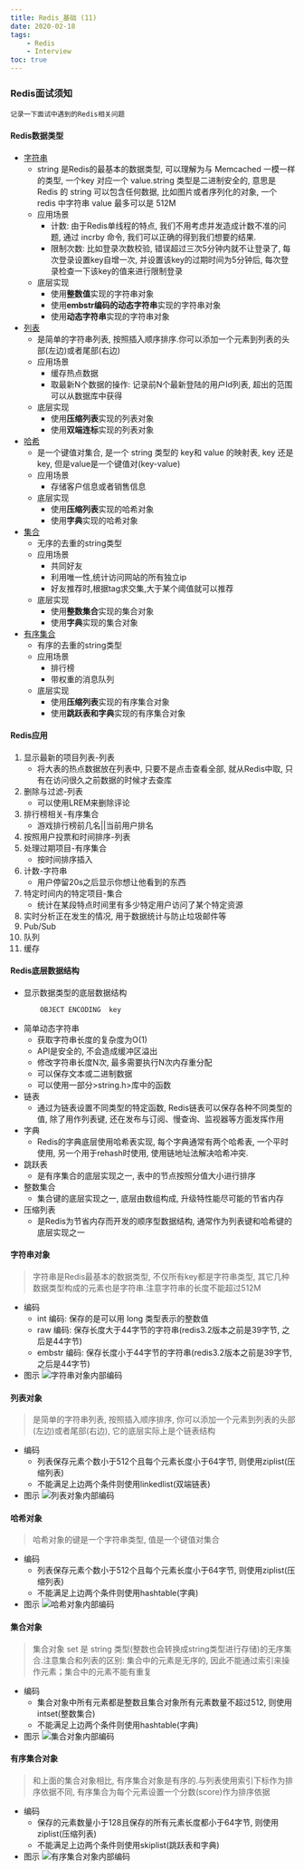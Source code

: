 ```yaml
---
title: Redis_基础 (11)
date: 2020-02-18
tags: 
    - Redis
    - Interview
toc: true
---
```


### Redis面试须知
    记录一下面试中遇到的Redis相关问题

<!-- more -->

#### Redis数据类型
- <a href="#desc1" title="字符串对象">字符串</a>
    * string 是Redis的最基本的数据类型, 可以理解为与 Memcached 一模一样的类型, 一个key 对应一个 value.string 类型是二进制安全的, 意思是 Redis 的 string 可以包含任何数据, 比如图片或者序列化的对象, 一个 redis 中字符串 value 最多可以是 512M
    * 应用场景
        * 计数: 由于Redis单线程的特点, 我们不用考虑并发造成计数不准的问题, 通过 incrby 命令, 我们可以正确的得到我们想要的结果.
        * 限制次数: 比如登录次数校验, 错误超过三次5分钟内就不让登录了, 每次登录设置key自增一次, 并设置该key的过期时间为5分钟后, 每次登录检查一下该key的值来进行限制登录
    * 底层实现
        * 使用**整数值**实现的字符串对象
        * 使用**embstr编码的动态字符串**实现的字符串对象
        * 使用**动态字符串**实现的字符串对象
- <a href="#desc2" title="列表对象">列表</a>
    * 是简单的字符串列表, 按照插入顺序排序.你可以添加一个元素到列表的头部(左边)或者尾部(右边)
    * 应用场景
        * 缓存热点数据
        * 取最新N个数据的操作: 记录前N个最新登陆的用户Id列表, 超出的范围可以从数据库中获得
    * 底层实现
        * 使用**压缩列表**实现的列表对象
        * 使用**双端连标**实现的列表对象
- <a href="#desc3" title="哈希对象">哈希</a>
    * 是一个键值对集合, 是一个 string 类型的 key和 value 的映射表, key 还是key, 但是value是一个键值对(key-value)
    * 应用场景
        * 存储客户信息或者销售信息
    * 底层实现
        * 使用**压缩列表**实现的哈希对象
        * 使用**字典**实现的哈希对象
- <a href="#desc4" title="集合对象">集合</a>
    * 无序的去重的string类型
    * 应用场景
        * 共同好友 
        * 利用唯一性,统计访问网站的所有独立ip 
        * 好友推荐时,根据tag求交集,大于某个阈值就可以推荐
    * 底层实现
        * 使用**整数集合**实现的集合对象
        * 使用**字典**实现的集合对象
- <a href="#desc5" title="有序集合对象">有序集合</a>
    * 有序的去重的string类型
    * 应用场景
        * 排行榜 
        * 带权重的消息队列
    * 底层实现
        * 使用**压缩列表**实现的有序集合对象
        * 使用**跳跃表和字典**实现的有序集合对象

#### Redis应用
1. 显示最新的项目列表-列表
    * 将大表的热点数据放在列表中, 只要不是点击查看全部, 就从Redis中取, 只有在访问很久之前数据的时候才去查库
2. 删除与过滤-列表
    * 可以使用LREM来删除评论
3. 排行榜相关-有序集合
    * 游戏排行榜前几名||当前用户排名
4. 按照用户投票和时间排序-列表
5. 处理过期项目-有序集合
    * 按时间排序插入
6. 计数-字符串
    * 用户停留20s之后显示你想让他看到的东西
7. 特定时间内的特定项目-集合
    * 统计在某段特点时间里有多少特定用户访问了某个特定资源
8. 实时分析正在发生的情况, 用于数据统计与防止垃圾邮件等
9. Pub/Sub
10. 队列
11. 缓存

#### Redis底层数据结构
- 显示数据类型的底层数据结构
    ```bash
        OBJECT ENCODING  key
    ```
- 简单动态字符串
    * 获取字符串长度的复杂度为O(1)
    * API是安全的, 不会造成缓冲区溢出
    * 修改字符串长度N次, 最多需要执行N次内存重分配
    * 可以保存文本或二进制数据
    * 可以使用一部分&gt;string.h>库中的函数
- 链表
    * 通过为链表设置不同类型的特定函数, Redis链表可以保存各种不同类型的值, 除了用作列表键, 还在发布与订阅、慢查询、监视器等方面发挥作用
- 字典
    * Redis的字典底层使用哈希表实现, 每个字典通常有两个哈希表, 一个平时使用, 另一个用于rehash时使用, 使用链地址法解决哈希冲突.
- 跳跃表
    * 是有序集合的底层实现之一, 表中的节点按照分值大小进行排序
- 整数集合
    * 集合键的底层实现之一, 底层由数组构成, 升级特性能尽可能的节省内存
- 压缩列表
    * 是Redis为节省内存而开发的顺序型数据结构, 通常作为列表键和哈希键的底层实现之一

#### <span id="desc1">字符串对象</a>
> 字符串是Redis最基本的数据类型, 不仅所有key都是字符串类型, 其它几种数据类型构成的元素也是字符串.注意字符串的长度不能超过512M
- 编码
    * int 编码: 保存的是可以用 long 类型表示的整数值
    * raw 编码: 保存长度大于44字节的字符串(redis3.2版本之前是39字节, 之后是44字节)
    * embstr 编码: 保存长度小于44字节的字符串(redis3.2版本之前是39字节, 之后是44字节)
- 图示
    ![字符串对象内部编码](/img/20200218_1.png)

#### <span id="desc2">列表对象</a>
> 是简单的字符串列表, 按照插入顺序排序, 你可以添加一个元素到列表的头部(左边)或者尾部(右边), 它的底层实际上是个链表结构
- 编码
    * 列表保存元素个数小于512个且每个元素长度小于64字节, 则使用ziplist(压缩列表)
    * 不能满足上边两个条件则使用linkedlist(双端链表)
- 图示
    ![列表对象内部编码](/img/20200218_2.png)

#### <span id="desc3">哈希对象</a>
> 哈希对象的键是一个字符串类型, 值是一个键值对集合
- 编码
    * 列表保存元素个数小于512个且每个元素长度小于64字节, 则使用ziplist(压缩列表)
    * 不能满足上边两个条件则使用hashtable(字典)
- 图示
    ![哈希对象内部编码](/img/20200218_3.png)

#### <span id="desc4">集合对象</a>
> 集合对象 set 是 string 类型(整数也会转换成string类型进行存储)的无序集合.注意集合和列表的区别: 集合中的元素是无序的, 因此不能通过索引来操作元素；集合中的元素不能有重复
- 编码
    * 集合对象中所有元素都是整数且集合对象所有元素数量不超过512, 则使用intset(整数集合)
    * 不能满足上边两个条件则使用hashtable(字典)
- 图示
    ![集合对象内部编码](/img/20200218_4.png)

#### <span id="desc4">有序集合对象</a>
> 和上面的集合对象相比, 有序集合对象是有序的.与列表使用索引下标作为排序依据不同, 有序集合为每个元素设置一个分数(score)作为排序依据
- 编码
    * 保存的元素数量小于128且保存的所有元素长度都小于64字节, 则使用ziplist(压缩列表)
    * 不能满足上边两个条件则使用skiplist(跳跃表和字典)
- 图示
    ![有序集合对象内部编码](/img/20200218_5.png)


